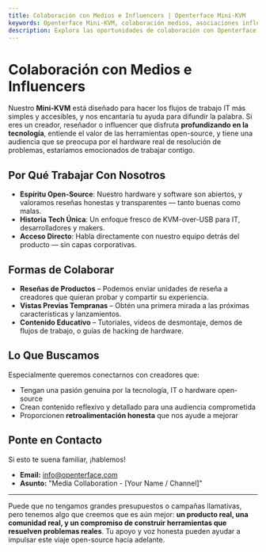 ```yaml
---
title: Colaboración con Medios e Influencers | Openterface Mini-KVM
keywords: Openterface Mini-KVM, colaboración medios, asociaciones influencers, reseñas productos, tecnología open-source
description: Explora las oportunidades de colaboración con Openterface. Buscamos creadores tech y reseñadores que compartan nuestra pasión por el hardware open-source y las herramientas de resolución de problemas.
---
```


# Colaboración con Medios e Influencers

Nuestro **Mini-KVM** está diseñado para hacer los flujos de trabajo IT más simples y accesibles, y nos encantaría tu ayuda para difundir la palabra. Si eres un creador, reseñador o influencer que disfruta **profundizando en la tecnología**, entiende el valor de las herramientas open-source, y tiene una audiencia que se preocupa por el hardware real de resolución de problemas, estaríamos emocionados de trabajar contigo.

## Por Qué Trabajar Con Nosotros

- **Espíritu Open-Source**: Nuestro hardware y software son abiertos, y valoramos reseñas honestas y transparentes — tanto buenas como malas.
- **Historia Tech Única**: Un enfoque fresco de KVM-over-USB para IT, desarrolladores y makers.
- **Acceso Directo**: Habla directamente con nuestro equipo detrás del producto — sin capas corporativas.

## Formas de Colaborar

- **Reseñas de Productos** – Podemos enviar unidades de reseña a creadores que quieran probar y compartir su experiencia.
- **Vistas Previas Tempranas** – Obtén una primera mirada a las próximas características y lanzamientos.
- **Contenido Educativo** – Tutoriales, videos de desmontaje, demos de flujos de trabajo, o guías de hacking de hardware.

## Lo Que Buscamos

Especialmente queremos conectarnos con creadores que:

- Tengan una pasión genuina por la tecnología, IT o hardware open-source
- Crean contenido reflexivo y detallado para una audiencia comprometida
- Proporcionen **retroalimentación honesta** que nos ayude a mejorar

## Ponte en Contacto

Si esto te suena familiar, ¡hablemos!

- **Email:** [info@openterface.com](mailto:info@openterface.com)
- **Asunto:** "Media Collaboration - [Your Name / Channel]"

---

Puede que no tengamos grandes presupuestos o campañas llamativas, pero tenemos algo que creemos que es aún mejor: **un producto real, una comunidad real, y un compromiso de construir herramientas que resuelven problemas reales**.
Tu apoyo y voz honesta pueden ayudar a impulsar este viaje open-source hacia adelante.
